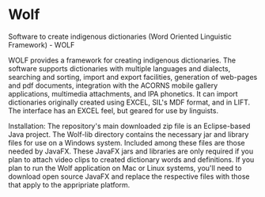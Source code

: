 # Wolf
Software to create indigenous dictionaries (Word Oriented Linguistic Framework) - WOLF

WOLF provides a framework for creating indigenous dictionaries. The software supports dictionaries with multiple languages and dialects, searching and sorting, import and export facilities, generation of web-pages and pdf documents, integration with the ACORNS mobile gallery applications, multimedia attachments, and IPA phonetics. It can import dictionaries originally created using EXCEL, SIL's MDF format, and in LIFT. The interface has an EXCEL feel, but geared for use by linguists. 

Installation: The repository's main downloaded zip file is an Eclipse-based Java project. The Wolf-lib directory contains the necessary jar and library files for use on a Windows system. Included among these files are those needed by JavaFX. These JavaFX jars and libraries are only required if you plan to attach video clips to created dictionary words and definitions. If you plan to run the Wolf application on Mac or Linux systems, you'll need to download open source JavaFX and replace the respective files with those that apply to the appripriate platform.
